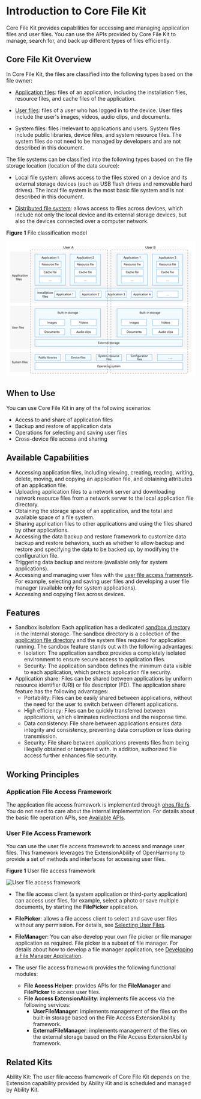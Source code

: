 # Introduction to Core File Kit

Core File Kit provides capabilities for accessing and managing application files and user files. You can use the APIs provided by Core File Kit to manage, search for, and back up different types of files efficiently.

## Core File Kit Overview

In Core File Kit, the files are classified into the following types based on the file owner:

- [Application files](app-file-overview.md): files of an application, including the installation files, resource files, and cache files of the application.

- [User files](user-file-overview.md): files of a user who has logged in to the device. User files include the user's images, videos, audio clips, and documents.

- System files: files irrelevant to applications and users. System files include public libraries, device files, and system resource files. The system files do not need to be managed by developers and are not described in this document.

The file systems can be classified into the following types based on the file storage location (location of the data source):

- Local file system: allows access to the files stored on a device and its external storage devices (such as USB flash drives and removable hard drives). The local file system is the most basic file system and is not described in this document.

- [Distributed file system](distributed-fs-overview.md): allows access to files across devices, which include not only the local device and its external storage devices, but also the devices connected over a computer network.

**Figure 1** File classification model

![File classification model](figures/file-classification-model.png)

## When to Use

You can use Core File Kit in any of the following scenarios:

- Access to and share of application files
- Backup and restore of application data
- Operations for selecting and saving user files
- Cross-device file access and sharing

## Available Capabilities

- Accessing application files, including viewing, creating, reading, writing, delete, moving, and copying an application file, and obtaining attributes of an application file.
- Uploading application files to a network server and downloading network resource files from a network server to the local application file directory.
- Obtaining the storage space of an application, and the total and available space of a file system.
- Sharing application files to other applications and using the files shared by other applications.
- Accessing the data backup and restore framework to customize data backup and restore behaviors, such as whether to allow backup and restore and specifying the data to be backed up, by modifying the configuration file.
- Triggering data backup and restore (available only for system applications).
- Accessing and managing user files with the [user file access framework](#user-file-access-framework). For example, selecting and saving user files and developing a user file manager (available only for system applications).
- Accessing and copying files across devices.

## Features

- Sandbox isolation:
Each application has a dedicated [sandbox directory](app-sandbox-directory.md) in the internal storage. The sandbox directory is a collection of the [application file directory](app-sandbox-directory.md#application-file-directory-and-application-file-path) and the system files required for application running. The sandbox feature stands out with the following advantages:
  - Isolation: The application sandbox provides a completely isolated environment to ensure secure access to application files.
  - Security: The application sandbox defines the minimum data visible to each application, which protects application file security.
- Application share:
Files can be shared between applications by uniform resource identifier (URI) or file descriptor (FD). The application share feature has the following advantages:
  - Portability: Files can be easily shared between applications, without the need for the user to switch between different applications.
  - High efficiency: Files can be quickly transferred between applications, which eliminates redirections and the response time.
  - Data consistency: File share between applications ensures data integrity and consistency, preventing data corruption or loss during transmission.
  - Security: File share between applications prevents files from being illegally obtained or tampered with. In addition, authorized file access further enhances file security.

## Working Principles

### Application File Access Framework

The application file access framework is implemented through [ohos.file.fs](../reference/apis/js-apis-file-fs.md). You do not need to care about the internal implementation. For details about the basic file operation APIs, see [Available APIs](app-file-access.md#available-apis).

### User File Access Framework

You can use the user file access framework to access and manage user files. This framework leverages the ExtensionAbility of OpenHarmony to provide a set of methods and interfaces for accessing user files.

**Figure 1** User file access framework

![User file access framework](figures/user-file-access-framework.png)

- The file access client (a system application or third-party application) can access user files, for example, select a photo or save multiple documents, by starting the **FilePicker** application.

- **FilePicker**: allows a file access client to select and save user files without any permission. For details, see [Selecting User Files](select-user-file.md).

- **FileManager**: You can also develop your own file picker or file manager application as required. File picker is a subset of file manager. For details about how to develop a file manager application, see [Developing a File Manager Application](dev-user-file-manager.md).

- The user file access framework provides the following functional modules:
  - **File Access Helper**: provides APIs for the **FileManager** and **FilePicker** to access user files.
  - **File Access ExtensionAbility**: implements file access via the following services:
    - **UserFileManager**: implements management of the files on the built-in storage based on the File Access ExtensionAbility framework.
    - **ExternalFileManager**: implements management of the files on the external storage based on the File Access ExtensionAbility framework.

## Related Kits

Ability Kit: The user file access framework of Core File Kit depends on the Extension capability provided by Ability Kit and is scheduled and managed by Ability Kit. 
